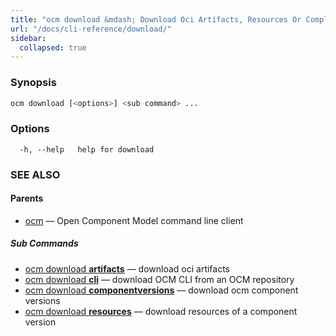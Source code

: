 ```yaml
---
title: "ocm download &mdash; Download Oci Artifacts, Resources Or Complete Components"
url: "/docs/cli-reference/download/"
sidebar:
  collapsed: true
---
```


### Synopsis

```bash
ocm download [<options>] <sub command> ...
```

### Options

```text
  -h, --help   help for download
```

### SEE ALSO

#### Parents

* [ocm](ocm.md)	 &mdash; Open Component Model command line client


##### Sub Commands

* [ocm download <b>artifacts</b>](ocm_download_artifacts.md)	 &mdash; download oci artifacts
* [ocm download <b>cli</b>](ocm_download_cli.md)	 &mdash; download OCM CLI from an OCM repository
* [ocm download <b>componentversions</b>](ocm_download_componentversions.md)	 &mdash; download ocm component versions
* [ocm download <b>resources</b>](ocm_download_resources.md)	 &mdash; download resources of a component version

